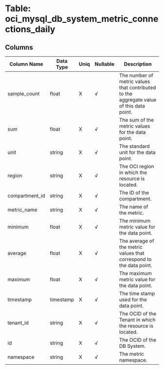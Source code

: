 # Table: oci_mysql_db_system_metric_connections_daily

## Columns 

|  Column Name   |  Data Type  | Uniq | Nullable | Description | 
|  ----  | ----  | ----  | ----  | ---- | 
| sample_count | float | X | √ | The number of metric values that contributed to the aggregate value of this data point. | 
| sum | float | X | √ | The sum of the metric values for the data point. | 
| unit | string | X | √ | The standard unit for the data point. | 
| region | string | X | √ | The OCI region in which the resource is located. | 
| compartment_id | string | X | √ | The ID of the compartment. | 
| metric_name | string | X | √ | The name of the metric. | 
| minimum | float | X | √ | The minimum metric value for the data point. | 
| average | float | X | √ | The average of the metric values that correspond to the data point. | 
| maximum | float | X | √ | The maximum metric value for the data point. | 
| timestamp | timestamp | X | √ | The time stamp used for the data point. | 
| tenant_id | string | X | √ | The OCID of the Tenant in which the resource is located. | 
| id | string | X | √ | The OCID of the DB System. | 
| namespace | string | X | √ | The metric namespace. | 


